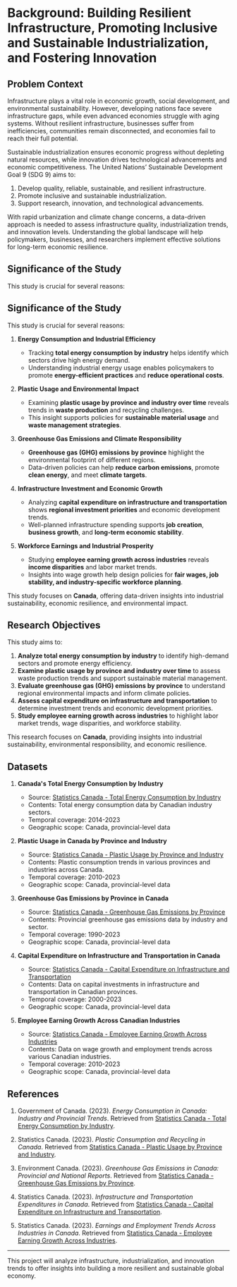 # Background: Building Resilient Infrastructure, Promoting Inclusive and Sustainable Industrialization, and Fostering Innovation  

## Problem Context  

Infrastructure plays a vital role in economic growth, social development, and environmental sustainability. However, developing nations face severe infrastructure gaps, while even advanced economies struggle with aging systems. Without resilient infrastructure, businesses suffer from inefficiencies, communities remain disconnected, and economies fail to reach their full potential.  

Sustainable industrialization ensures economic progress without depleting natural resources, while innovation drives technological advancements and economic competitiveness. The United Nations’ Sustainable Development Goal 9 (SDG 9) aims to:  

1. Develop quality, reliable, sustainable, and resilient infrastructure.  
2. Promote inclusive and sustainable industrialization.  
3. Support research, innovation, and technological advancements.  

With rapid urbanization and climate change concerns, a data-driven approach is needed to assess infrastructure quality, industrialization trends, and innovation levels. Understanding the global landscape will help policymakers, businesses, and researchers implement effective solutions for long-term economic resilience.  

## Significance of the Study  

This study is crucial for several reasons:  

## Significance of the Study  

This study is crucial for several reasons:  

1. **Energy Consumption and Industrial Efficiency**  
   - Tracking **total energy consumption by industry** helps identify which sectors drive high energy demand.  
   - Understanding industrial energy usage enables policymakers to promote **energy-efficient practices** and **reduce operational costs**.  

2. **Plastic Usage and Environmental Impact**  
   - Examining **plastic usage by province and industry over time** reveals trends in **waste production** and recycling challenges.  
   - This insight supports policies for **sustainable material usage** and **waste management strategies**.  

3. **Greenhouse Gas Emissions and Climate Responsibility**  
   - **Greenhouse gas (GHG) emissions by province** highlight the environmental footprint of different regions.  
   - Data-driven policies can help **reduce carbon emissions**, promote **clean energy**, and meet **climate targets**.  

4. **Infrastructure Investment and Economic Growth**  
   - Analyzing **capital expenditure on infrastructure and transportation** shows **regional investment priorities** and economic development trends.  
   - Well-planned infrastructure spending supports **job creation**, **business growth**, and **long-term economic stability**.  

5. **Workforce Earnings and Industrial Prosperity**  
   - Studying **employee earning growth across industries** reveals **income disparities** and labor market trends.  
   - Insights into wage growth help design policies for **fair wages, job stability, and industry-specific workforce planning**.  

This study focuses on **Canada**, offering data-driven insights into industrial sustainability, economic resilience, and environmental impact.  
  
## Research Objectives  

This study aims to:  

1. **Analyze total energy consumption by industry** to identify high-demand sectors and promote energy efficiency.  
2. **Examine plastic usage by province and industry over time** to assess waste production trends and support sustainable material management.  
3. **Evaluate greenhouse gas (GHG) emissions by province** to understand regional environmental impacts and inform climate policies.  
4. **Assess capital expenditure on infrastructure and transportation** to determine investment trends and economic development priorities.  
5. **Study employee earning growth across industries** to highlight labor market trends, wage disparities, and workforce stability.  

This research focuses on **Canada**, providing insights into industrial sustainability, environmental responsibility, and economic resilience.  
  

## Datasets  

1. **Canada's Total Energy Consumption by Industry**  
   - Source: [Statistics Canada - Total Energy Consumption by Industry](https://www150.statcan.gc.ca/t1/tbl1/en/cv.action?pid=2510002501)  
   - Contents: Total energy consumption data by Canadian industry sectors.  
   - Temporal coverage: 2014-2023  
   - Geographic scope: Canada, provincial-level data  

2. **Plastic Usage in Canada by Province and Industry**  
   - Source: [Statistics Canada - Plastic Usage by Province and Industry](https://www150.statcan.gc.ca/t1/tbl1/en/tv.action?pid=3810015001)  
   - Contents: Plastic consumption trends in various provinces and industries across Canada.  
   - Temporal coverage: 2010-2023  
   - Geographic scope: Canada, provincial-level data  

3. **Greenhouse Gas Emissions by Province in Canada**  
   - Source: [Statistics Canada - Greenhouse Gas Emissions by Province](https://www150.statcan.gc.ca/t1/tbl1/en/tv.action?pid=3610065501)  
   - Contents: Provincial greenhouse gas emissions data by industry and sector.  
   - Temporal coverage: 1990-2023  
   - Geographic scope: Canada, provincial-level data  

4. **Capital Expenditure on Infrastructure and Transportation in Canada**  
   - Source: [Statistics Canada - Capital Expenditure on Infrastructure and Transportation](https://www150.statcan.gc.ca/t1/tbl1/en/cv.action?pid=3410028101)  
   - Contents: Data on capital investments in infrastructure and transportation in Canadian provinces.  
   - Temporal coverage: 2000-2023  
   - Geographic scope: Canada, provincial-level data  

5. **Employee Earning Growth Across Canadian Industries**  
   - Source: [Statistics Canada - Employee Earning Growth Across Industries](https://www150.statcan.gc.ca/t1/tbl1/en/cv.action?pid=1410020401)  
   - Contents: Data on wage growth and employment trends across various Canadian industries.  
   - Temporal coverage: 2010-2023  
   - Geographic scope: Canada, provincial-level data  

## References  

1. Government of Canada. (2023). *Energy Consumption in Canada: Industry and Provincial Trends*. Retrieved from [Statistics Canada - Total Energy Consumption by Industry](https://www150.statcan.gc.ca/t1/tbl1/en/cv.action?pid=2510002501).  

2. Statistics Canada. (2023). *Plastic Consumption and Recycling in Canada*. Retrieved from [Statistics Canada - Plastic Usage by Province and Industry](https://www150.statcan.gc.ca/t1/tbl1/en/tv.action?pid=3810015001).  

3. Environment Canada. (2023). *Greenhouse Gas Emissions in Canada: Provincial and National Reports*. Retrieved from [Statistics Canada - Greenhouse Gas Emissions by Province](https://www150.statcan.gc.ca/t1/tbl1/en/tv.action?pid=3610065501).  

4. Statistics Canada. (2023). *Infrastructure and Transportation Expenditures in Canada*. Retrieved from [Statistics Canada - Capital Expenditure on Infrastructure and Transportation](https://www150.statcan.gc.ca/t1/tbl1/en/cv.action?pid=3410028101).  

5. Statistics Canada. (2023). *Earnings and Employment Trends Across Industries in Canada*. Retrieved from [Statistics Canada - Employee Earning Growth Across Industries](https://www150.statcan.gc.ca/t1/tbl1/en/cv.action?pid=1410020401).  

---

This project will analyze infrastructure, industrialization, and innovation trends to offer insights into building a more resilient and sustainable global economy.  
